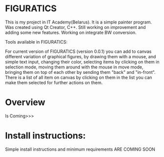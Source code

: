 # FIGURATICS


 

   This is my project in IT Academy(Belarus). It is a simple painter program. Was created using Qt Creator, C++. Still working on improvement and adding some new features. Working on integrate BW conversion.

Tools available in FIGURATICS:

  For current version of FIGURATICS (version 0.0.1)  you can add to canvas different variation of graphical figures, by drawing them with a mouse, and  simple text input, changing their color, selecting items by clicking on them in selection mode,  moving them around with the mouse in move mode, bringing them on top of each other by sending them "back" and "in-front". 
 There is a list of all item on canvas by clicking on them in the list you can make them selected for further actions on them.
 
# Overview
Is Coming>>>

# Install instructions:
Simple install instructions and minimum requirements ARE COMING SOON




